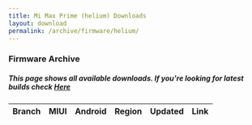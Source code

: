 ```yaml
---
title: Mi Max Prime (helium) Downloads
layout: download
permalink: /archive/firmware/helium/
---
```


### Firmware Archive
##### This page shows all available downloads. If you're looking for latest builds check [Here](/firmware/helium/)


<div class="table-responsive-md" style="margin-top: 25px;">
<table id="firmware" class="compact table table-striped table-hover table-sm">
    <thead class="thead-dark">
        <tr>
            <th>Branch</th>
            <th>MIUI</th>
            <th>Android</th>
            <th>Region</th>
            <th>Updated</th>
            <th>Link</th>
        </tr>
    </thead>
    <script>loadFirmwareDownloads('helium', 'full')</script>
</table>
</div>
